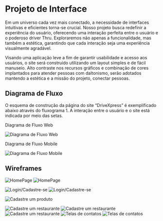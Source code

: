 
# Projeto de Interface
Em um universo cada vez mais conectado, a necessidade de interfaces intuitivas e eficientes torna-se crucial. Nosso projeto busca redefinir a experiência do usuário, oferecendo uma interação perfeita entre o usuário e o poderoso driver Thru. Exploraremos não apenas a funcionalidade, mas também a estética, garantindo que cada interação seja uma experiência visualmente agradável.  

   Visando uma aplicação leve a fim de garantir usabilidade e acesso aos usuários, o site será construído utilizando um layout simples e de fácil manuseio. Alto contraste nos recursos gráficos e combinação de cores implantados para atender pessoas com daltonismo, serão adotados mantendo a estética e a missão do projeto, conectar pessoas. 

## Diagrama de Fluxo

O esquema de construção da página do site “DriveXpress” é exemplificado abaixo através do fluxograma 1. A interação entre o usuário e o site está indicada por meio das setas. 

Diagrama de Fluxo Web


![Diagrama de Fluxo Web](
https://github.com/ICEI-PUC-Minas-PMV-ADS/pmv-ads-2023-2-e4-proj-dad-t3-gerenciamento_drive_thru/blob/8b7b6f4ea102c49cf7ad044fc816cb853b464dcf/docs/img/Copy%20of%20Diagrama_de_fluxo.png)


Diagrama de Fluxo Mobile

![Diagrama de Fluxo Mobile](
https://github.com/ICEI-PUC-Minas-PMV-ADS/pmv-ads-2023-2-e4-proj-dad-t3-gerenciamento_drive_thru/blob/561f8ea920429b1354abee05d460da401adb8347/docs/img/Diagrama_de_fluxo.png)

## Wireframes

![HomePage](https://github.com/ICEI-PUC-Minas-PMV-ADS/pmv-ads-2023-2-e4-proj-dad-t3-gerenciamento_drive_thru/blob/68e95e2cf2be8b5dbd1dfa95e1d0722d03747596/docs/img/tela_guilherme_1.jpg)
![HomePage](https://github.com/ICEI-PUC-Minas-PMV-ADS/pmv-ads-2023-2-e4-proj-dad-t3-gerenciamento_drive_thru/blob/68e95e2cf2be8b5dbd1dfa95e1d0722d03747596/docs/img/tela_guilherme_2.jpg)

![Login/Cadastre-se](https://github.com/ICEI-PUC-Minas-PMV-ADS/pmv-ads-2023-2-e4-proj-dad-t3-gerenciamento_drive_thru/blob/68e95e2cf2be8b5dbd1dfa95e1d0722d03747596/docs/img/tela_franciele_1.jpg)
![Login/Cadastre-se](https://github.com/ICEI-PUC-Minas-PMV-ADS/pmv-ads-2023-2-e4-proj-dad-t3-gerenciamento_drive_thru/blob/68e95e2cf2be8b5dbd1dfa95e1d0722d03747596/docs/img/tela_franciele_2.jpg)

![Cadastre um produto](https://github.com/ICEI-PUC-Minas-PMV-ADS/pmv-ads-2023-2-e4-proj-dad-t3-gerenciamento_drive_thru/blob/68e95e2cf2be8b5dbd1dfa95e1d0722d03747596/docs/img/tela_matheus.jpg)


![Cadastre um restaurante](https://github.com/ICEI-PUC-Minas-PMV-ADS/pmv-ads-2023-2-e4-proj-dad-t3-gerenciamento_drive_thru/blob/68e95e2cf2be8b5dbd1dfa95e1d0722d03747596/docs/img/tela_anna_3.jpg)
![Cadastre um restaurante](https://github.com/ICEI-PUC-Minas-PMV-ADS/pmv-ads-2023-2-e4-proj-dad-t3-gerenciamento_drive_thru/blob/68e95e2cf2be8b5dbd1dfa95e1d0722d03747596/docs/img/tela_anna_2.jpg)
![Cadastre um restaurante](https://github.com/ICEI-PUC-Minas-PMV-ADS/pmv-ads-2023-2-e4-proj-dad-t3-gerenciamento_drive_thru/blob/68e95e2cf2be8b5dbd1dfa95e1d0722d03747596/docs/img/tela_anna_1.jpg)
![Telas de contatos](https://github.com/ICEI-PUC-Minas-PMV-ADS/pmv-ads-2023-2-e4-proj-dad-t3-gerenciamento_drive_thru/blob/68e95e2cf2be8b5dbd1dfa95e1d0722d03747596/docs/img/tela_elder_1.jpg)
![Telas de contatos](https://github.com/ICEI-PUC-Minas-PMV-ADS/pmv-ads-2023-2-e4-proj-dad-t3-gerenciamento_drive_thru/blob/68e95e2cf2be8b5dbd1dfa95e1d0722d03747596/docs/img/tela_elder_2.jpg)



